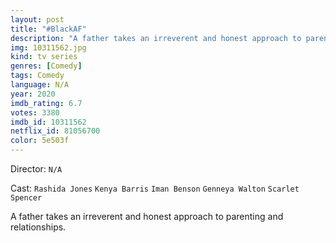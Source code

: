 ```yaml
---
layout: post
title: "#BlackAF"
description: "A father takes an irreverent and honest approach to parenting and relationships..."
img: 10311562.jpg
kind: tv series
genres: [Comedy]
tags: Comedy 
language: N/A
year: 2020
imdb_rating: 6.7
votes: 3380
imdb_id: 10311562
netflix_id: 81056700
color: 5e503f
---
```

Director: `N/A`  

Cast: `Rashida Jones` `Kenya Barris` `Iman Benson` `Genneya Walton` `Scarlet Spencer` 

A father takes an irreverent and honest approach to parenting and relationships.